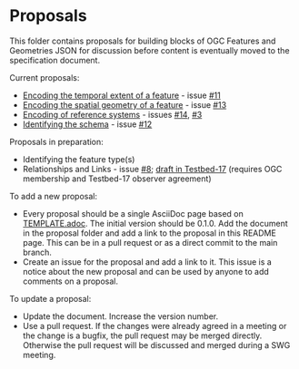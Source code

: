 # Proposals

This folder contains proposals for building blocks of OGC Features and Geometries JSON for discussion before content is eventually moved to the specification document.

Current proposals:

* [Encoding the temporal extent of a feature](temporal-extent.adoc) - issue [#11](https://github.com/opengeospatial/ogc-feat-geo-json/issues/11)
* [Encoding the spatial geometry of a feature](spatial-geometry.adoc) - issue [#13](https://github.com/opengeospatial/ogc-feat-geo-json/issues/13)
* [Encoding of reference systems](ref-sys.adoc) - issues [#14](https://github.com/opengeospatial/ogc-feat-geo-json/issues/14), [#3](https://github.com/opengeospatial/ogc-feat-geo-json/issues/3)
* [Identifying the schema](schema-ref.adoc) - issue [#12](https://github.com/opengeospatial/ogc-feat-geo-json/issues/12)

Proposals in preparation:

* Identifying the feature type(s)
* Relationships and Links - issue [#8](https://github.com/opengeospatial/ogc-feat-geo-json/issues/8); [draft in Testbed-17](https://gitlab.ogc.org/ogc/T17-D008-Enhanced-GeoJSON-ER/-/wikis/Relationships-and-Links) (requires OGC membership and Testbed-17 observer agreement)

To add a new proposal:

* Every proposal should be a single AsciiDoc page based on [TEMPLATE.adoc](Template.adoc). The initial version should be 0.1.0. Add the document in the proposal folder and add a link to the proposal in this README page. This can be in a pull request or as a direct commit to the main branch.
* Create an issue for the proposal and add a link to it. This issue is a notice about the new proposal and can be used by anyone to add comments on a proposal.

To update a proposal:

* Update the document. Increase the version number.
* Use a pull request. If the changes were already agreed in a meeting or the change is a bugfix, the pull request may be merged directly. Otherwise the pull request will be discussed and merged during a SWG meeting.
